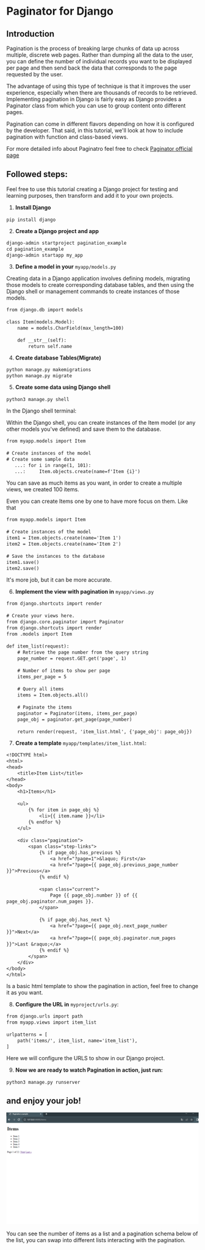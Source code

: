 # Paginator for Django

## Introduction

Pagination is the process of breaking large chunks of data up across multiple, discrete web pages. Rather than dumping all the data to the user, you can define the number of individual records you want to be displayed per page and then send back the data that corresponds to the page requested by the user.

The advantage of using this type of technique is that it improves the user experience, especially when there are thousands of records to be retrieved. Implementing pagination in Django is fairly easy as Django provides a Paginator class from which you can use to group content onto different pages.

Pagination can come in different flavors depending on how it is configured by the developer. That said, in this tutorial, we'll look at how to include pagination with function and class-based views.

For more detailed info about Paginatro feel free to check [Paginator official page](https://docs.djangoproject.com/en/4.2/ref/paginator/)

## Followed steps:

Feel free to use this tutorial creating a Django project for testing and learning purposes, then transform and add it to your own projects.

1. **Install Django**

`pip install django`

2. **Create a Django project and app**

```
django-admin startproject pagination_example
cd pagination_example
django-admin startapp my_app
```

3. **Define a model in your** `myapp/models.py`

Creating data in a Django application involves defining models, migrating those models to create corresponding database tables, and then using the Django shell or management commands to create instances of those models.
```
from django.db import models

class Item(models.Model):
    name = models.CharField(max_length=100)

    def __str__(self):
        return self.name
```
4. **Create database Tables(Migrate)**
```
python manage.py makemigrations
python manage.py migrate
```

5. **Create some data using Django shell**

`python3 manage.py shell`

In the Django shell terminal:

Within the Django shell, you can create instances of the Item model (or any other models you've defined) and save them to the database.

```
from myapp.models import Item

# Create instances of the model
# Create some sample data
   ...: for i in range(1, 101):
   ...:     Item.objects.create(name=f'Item {i}')
```
You can save as much items as you want, in order to create a multiple views, we created 100 items.

Even you can create Items one by one to have more focus on them. Like that

```
from myapp.models import Item

# Create instances of the model
item1 = Item.objects.create(name='Item 1')
item2 = Item.objects.create(name='Item 2')

# Save the instances to the database
item1.save()
item2.save()
```

It's more job, but it can be more accurate.

6. **Implement the view with pagination in** `myapp/views.py`

```
from django.shortcuts import render

# Create your views here.
from django.core.paginator import Paginator
from django.shortcuts import render
from .models import Item

def item_list(request):
    # Retrieve the page number from the query string
    page_number = request.GET.get('page', 1)

    # Number of items to show per page
    items_per_page = 5

    # Query all items
    items = Item.objects.all()

    # Paginate the items
    paginator = Paginator(items, items_per_page)
    page_obj = paginator.get_page(page_number)

    return render(request, 'item_list.html', {'page_obj': page_obj})

```

7. **Create a template** `myapp/templates/item_list.html`:

```
<!DOCTYPE html>
<html>
<head>
    <title>Item List</title>
</head>
<body>
    <h1>Items</h1>

    <ul>
        {% for item in page_obj %}
            <li>{{ item.name }}</li>
        {% endfor %}
    </ul>

    <div class="pagination">
        <span class="step-links">
            {% if page_obj.has_previous %}
                <a href="?page=1">&laquo; First</a>
                <a href="?page={{ page_obj.previous_page_number }}">Previous</a>
            {% endif %}

            <span class="current">
                Page {{ page_obj.number }} of {{ page_obj.paginator.num_pages }}.
            </span>

            {% if page_obj.has_next %}
                <a href="?page={{ page_obj.next_page_number }}">Next</a>
                <a href="?page={{ page_obj.paginator.num_pages }}">Last &raquo;</a>
            {% endif %}
        </span>
    </div>
</body>
</html>
```

Is a basic html template to show the pagination in action, feel free to change it as you want.

8. **Configure the URL in** `myproject/urls.py`:

```
from django.urls import path
from myapp.views import item_list

urlpatterns = [
    path('items/', item_list, name='item_list'),
]
```

Here we will configure the URLS to show in our Django project.

9. **Now we are ready to watch Pagination in action, just run:**

`python3 manage.py runserver`

## and enjoy your job! ##

![Alt text](image.png)

You can see the number of items as a list and a pagination schema below of the list, you can swap into different lists interacting with the pagination.
